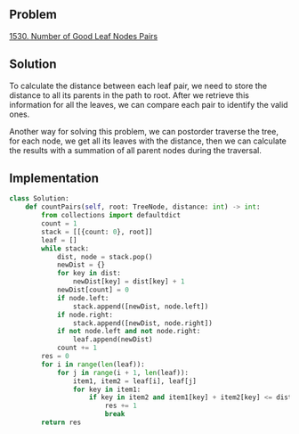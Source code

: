 ## Problem
[1530. Number of Good Leaf Nodes Pairs](https://leetcode.com/problems/number-of-good-leaf-nodes-pairs/)

## Solution
To calculate the distance between each leaf pair, we need to store the distance to all its parents in the path to root.
After we retrieve this information for all the leaves, we can compare each pair to identify the valid ones.

Another way for solving this problem, we can postorder traverse the tree, for each node, we get all its leaves with the distance,
then we can calculate the results with a summation of all parent nodes during the traversal.

## Implementation
```python
class Solution:
    def countPairs(self, root: TreeNode, distance: int) -> int:
        from collections import defaultdict
        count = 1
        stack = [[{count: 0}, root]]
        leaf = []
        while stack:
            dist, node = stack.pop()
            newDist = {}
            for key in dist:
                newDist[key] = dist[key] + 1
            newDist[count] = 0
            if node.left:
                stack.append([newDist, node.left])
            if node.right:
                stack.append([newDist, node.right])
            if not node.left and not node.right:
                leaf.append(newDist)
            count += 1
        res = 0
        for i in range(len(leaf)):
            for j in range(i + 1, len(leaf)):
                item1, item2 = leaf[i], leaf[j]
                for key in item1:
                    if key in item2 and item1[key] + item2[key] <= distance:
                        res += 1
                        break
        return res
```
